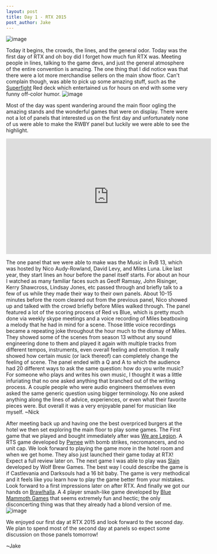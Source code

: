 ```yaml
--- 
layout: post
title: Day 1 - RTX 2015
post_author: Jake
---
```


![image](http://i.imgur.com/gj15Uru.jpg "I can already smell the crowd from here")

Today it begins, the crowds, the lines, and the general odor. Today was the first day of RTX and oh boy did I forget how much fun RTX was. Meeting people in lines, talking to the game devs, and just the general atmosphere of the entire convention is amazing. The one thing that I did notice was that there were a lot more merchandise sellers on the main show floor. Can't complain though, was able to pick up some amazing stuff, such as the [Superfight](http://www.superfightgame.com/) Red deck which entertained us for hours on end with some very funny off-color humor.
![image](http://i.imgur.com/pBFoEDX.jpg "We determined that his kink was putting a fur suit on the animal as well")

Most of the day was spent wandering around the main floor ogling the amazing stands and the wonderful games that were on display. There were not a lot of panels that interested us on the first day and unfortunately none of us were able to make the RWBY panel but luckily we were able to see the highlight.
<iframe width="560" height="315" src="https://www.youtube.com/embed/AyHYO7UtS74" frameborder="0" allowfullscreen></iframe>


The one panel that we were able to make was the Music in RvB 13, which was hosted by Nico Audy-Rowland, David Levy, and Miles Luna. Like last year, they start lines an hour before the panel itself starts. For about an hour I watched as many familiar faces such as Geoff Ramsay, John Risinger, Kerry Shawcross, Lindsay Jones, etc passed through and briefly talk to a few of us while they made their way to their own panels. About 10-15 minutes before the room cleared out from the previous panel, Nico showed up and talked with the crowd briefly before Miles walked through. The panel featured a lot of the scoring process of Red vs Blue, which is pretty much done via weekly skype meetings and a voice recording of Miles beatboxing a melody that he had in mind for a scene. Those little voice recordings became a repeating joke throughout the hour much to the dismay of Miles. They showed some of the scenes from season 13 without any sound engineering done to them and played it again with multiple tracks from different tempos, instruments, even overall feeling and emotion. It really showed how certain music (or lack thereof) can completely change the feeling of scene. The panel ended with a Q and A to which the audience had 20 different ways to ask the same question: how do you write music? For someone who plays and writes his own music, I thought it was a little infuriating that no one asked anything that branched out of the writing process. A couple people who were audio engineers themselves even asked the same generic question using bigger terminology. No one asked anything along the lines of advice, experiences, or even what their favorite pieces were. But overall it was a very enjoyable panel for musician like myself.
~Nick


After meeting back up and having one the best overpriced burgers at the hotel we then set exploring the main floor to play some games. The First game that we played and bought immediately after was [We are Legion](http://www.pwnee.com/legion/). A RTS game developed by [Pwnee](http://www.pwnee.com/) with bomb strikes, necromancers, and no unit cap. We look forward to playing the game more in the hotel room and when we get home. They also just launched their game today at RTX! Expect a full review later on. The next game I was able to play was [Slain](http://www.wolfbrewgames.com/) developed by Wolf Brew Games. The best way I could describe the game is if Castlevania and Darksouls had a 16 bit baby. The game is very methodical and it feels like you learn how to play the game better from your mistakes. Look forward to a first impressions later on after RTX. And finally we got our hands on [Brawlhalla](http://www.brawlhalla.com/). A 4 player smash-like game developed by [Blue Mammoth Games](http://www.bluemammoth.com/) that seems extremely fun and hectic; the only disconcerting thing was that they already had a blond version of me.
![image](http://i.imgur.com/lqFdR3u.jpg)

We enjoyed our first day at RTX 2015 and look forward to the second day. We plan to spend most of the second day at panels so expect some discussion on those panels tomorrow!

~Jake